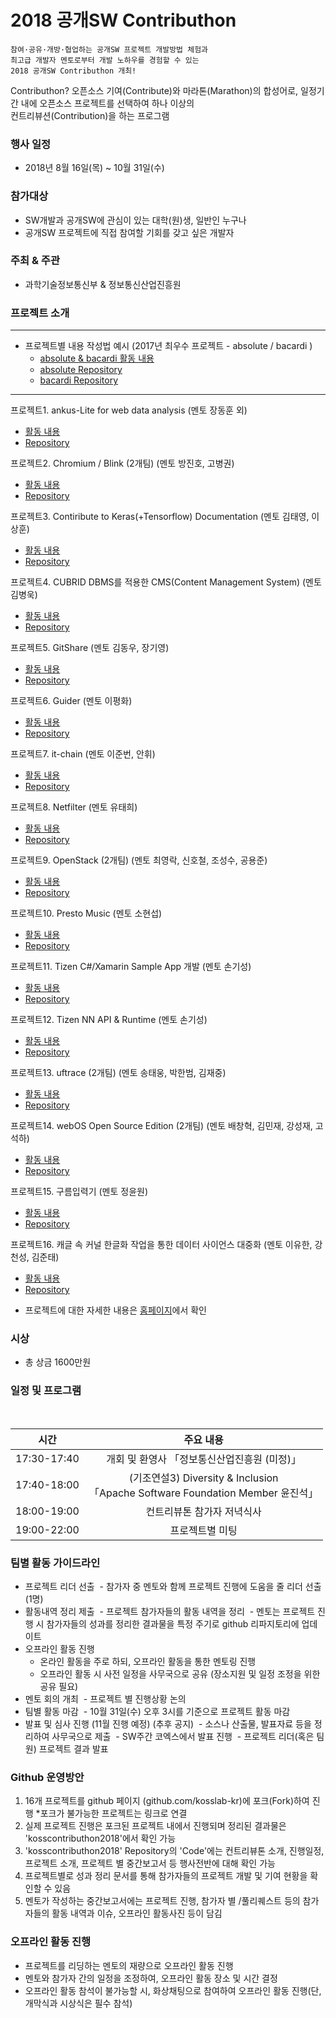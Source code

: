 # 2018 공개SW Contributhon

	참여·공유·개방·협업하는 공개SW 프로젝트 개발방법 체험과 
	최고급 개발자 멘토로부터 개발 노하우를 경험할 수 있는
	2018 공개SW Contributhon 개최!

Contributhon?
오픈소스 기여(Contribute)와 마라톤(Marathon)의 합성어로, 일정기간 내에 오픈소스 프로젝트를 선택하여
하나 이상의 <br>컨트리뷰션(Contribution)을 하는 프로그램 

### 행사 일정
* 2018년 8월 16일(목) ~ 10월 31일(수)

### 참가대상
* SW개발과 공개SW에 관심이 있는 대학(원)생, 일반인 누구나
* 공개SW 프로젝트에 직접 참여할 기회를 갖고 싶은 개발자

### 주최 & 주관
* 과학기술정보통신부 & 정보통신산업진흥원

### 프로젝트 소개

----------------------------------------------------------------------------------------------------
* 프로젝트별 내용 작성법 예시 (2017년 최우수 프로젝트 - absolute / bacardi )
  - [absolute & bacardi 활동 내용](https://github.com/kosslab-kr/kosscontributhon2017/blob/master/activities/absolute.md)
  - [absolute Repository](https://github.com/lunchclass/absolute)
  - [bacardi Repository](https://github.com/lunchclass/bacardi)
----------------------------------------------------------------------------------------------------

프로젝트1. ankus-Lite for web data analysis (멘토 장동훈 외)
  - [활동 내용](https://....................................................)
  - [Repository](https://....................................................)

프로젝트2. Chromium / Blink (2개팀) (멘토 방진호, 고병권)
  - [활동 내용](https://....................................................)
  - [Repository](https://....................................................)

프로젝트3. Contiribute to Keras(+Tensorflow) Documentation (멘토 김태영, 이상훈)
  - [활동 내용](https://....................................................)
  - [Repository](https://....................................................)

프로젝트4. CUBRID DBMS를 적용한 CMS(Content Management System) (멘토 김병욱)
  - [활동 내용](https://....................................................)
  - [Repository](https://....................................................)

프로젝트5. GitShare (멘토 김동우, 장기영)
  - [활동 내용](https://....................................................)
  - [Repository](https://....................................................)

프로젝트6. Guider (멘토 이평화)
  - [활동 내용](https://....................................................)
  - [Repository](https://....................................................)

프로젝트7. it-chain (멘토 이준번, 안휘)
  - [활동 내용](https://....................................................)
  - [Repository](https://github.com/it-chain/engine)

프로젝트8. Netfilter (멘토 유태희)
  - [활동 내용](https://....................................................)
  - [Repository](https://....................................................)

프로젝트9. OpenStack (2개팀) (멘토 최영락, 신호철, 조성수, 공용준)
  - [활동 내용](https://....................................................)
  - [Repository](https://....................................................)

프로젝트10. Presto Music (멘토 소현섭)
  - [활동 내용](https://....................................................)
  - [Repository](https://....................................................)

프로젝트11. Tizen C#/Xamarin Sample App 개발 (멘토 손기성)
  - [활동 내용](https://....................................................)
  - [Repository](https://....................................................)

프로젝트12. Tizen NN API & Runtime (멘토 손기성)
  - [활동 내용](https://....................................................)
  - [Repository](https://....................................................)
  
프로젝트13. uftrace (2개팀) (멘토 송태웅, 박한범, 김재중)
  - [활동 내용](https://....................................................)
  - [Repository](https://....................................................)
  
프로젝트14. webOS Open Source Edition (2개팀) (멘토 배창혁, 김민재, 강성재, 고석하)
  - [활동 내용](https://....................................................)
  - [Repository](https://....................................................)

프로젝트15. 구름입력기 (멘토 정윤원)
  - [활동 내용](https://....................................................)
  - [Repository](https://github.com/gureum/gureum/)
  
프로젝트16. 캐글 속 커널 한글화 작업을 통한 데이터 사이언스 대중화 (멘토 이유한, 강천성, 김준태)
  - [활동 내용](https://....................................................)
  - [Repository](https://....................................................)

* 프로젝트에 대한 자세한 내용은 [홈페이지](https://contributhon.kr/project)에서 확인


### 시상

* 총 상금 1600만원

### 일정 및 프로그램


<table>
    <thead>
        <tr>
            <th align="center">시간</th>
            <th align="center">주요 내용</th>
        </tr>
    </thead>
    <tbody>
    <tr>
      <td align="center">17:30-17:40</td>
      <td align="center">개회 및 환영사  「정보통신산업진흥원 (미정)」</td>
    </tr>
    <tr>
      <td align="center">17:40-18:00</td>
      <td align="center">(기조연설3) Diversity & Inclusion <br> 「Apache Software Foundation Member 윤진석」 </td>
    </tr>
    <tr>
      <td align="center">18:00-19:00</td>
      <td align="center">컨트리뷰톤 참가자 저녁식사</td>
    </tr>
    <tr>
      <td align="center">19:00-22:00</td>
      <td align="center">프로젝트별 미팅</td>
    </tr>
</table>

### 팀별 활동 가이드라인
* 프로젝트 리더 선출
  - 참가자 중 멘토와 함께 프로젝트 진행에 도움을 줄 리더 선출(1명)
* 활동내역 정리 제출
  - 프로젝트 참가자들의 활동 내역을 정리
  - 멘토는 프로젝트 진행 시 참가자들의 성과를 정리한 결과물을 특정 주기로 github 리파지토리에 업데이트
* 오프라인 활동 진행
  - 온라인 활동을 주로 하되, 오프라인 활동을 통한 멘토링 진행
  - 오프라인 활동 시 사전 일정을 사무국으로 공유 (장소지원 및 일정 조정을 위한 공유 필요)
* 멘토 회의 개최
  - 프로젝트 별 진행상황 논의
* 팀별 활동 마감
  - 10월 31일(수) 오후 3시를 기준으로 프로젝트 활동 마감
* 발표 및 심사 진행 (11월 진행 예정) (추후 공지)
  - 소스나 산출물, 발표자료 등을 정리하여 사무국으로 제출
  - SW주간 코엑스에서 발표 진행
  - 프로젝트 리더(혹은 팀원) 프로젝트 결과 발표

### Github 운영방안
1. 16개 프로젝트를 github 페이지 (github.com/kosslab-kr)에 포크(Fork)하여 진행
  *포크가 불가능한 프로젝트는 링크로 연결
2. 실제 프로젝트 진행은 포크된 프로젝트 내에서 진행되며 정리된 결과물은 'kosscontributhon2018'에서 확인 가능
3. 'kosscontributhon2018' Repository의 'Code'에는 컨트리뷰톤 소개, 진행일정, 프로젝트 소개, 프로젝트 별 중간보고서 등 행사전반에 대해 확인 가능
4. 프로젝트별로 성과 정리 문서를 통해 참가자들의 프로젝트 개발 및 기여 현황을 확인할 수 있음
5. 멘토가 작성하는 중간보고서에는 프로젝트 진행, 참가자 별 /풀리퀘스트 등의 참가자들의 활동 내역과 이슈, 오프라인 활동사진 등이 담김

### 오프라인 활동 진행
* 프로젝트를 리딩하는 멘토의 재량으로 오프라인 활동 진행
* 멘토와 참가자 간의 일정을 조정하여, 오프라인 활동 장소 및 시간 결정
* 오프라인 활동 참석이 불가능할 시, 화상채팅으로 참여하여 오프라인 활동 진행(단, 개막식과 시상식은 필수 참석)
